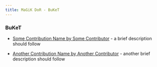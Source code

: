 ```yaml
---
title: MaGiK DoR - BuKeT
---
```


<div class="text-center">
  <h3>BuKeT</h3>
</div>

- [Some Contribution Name by Some Contributor]() - a brief description should follow  

- [Another Contribution Name by Another Contributor]() - another brief description should follow  

